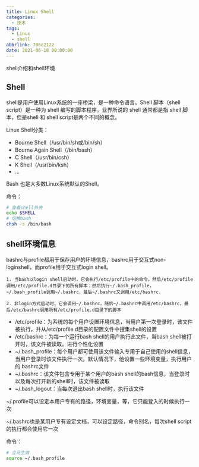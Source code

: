 ```yaml
---
title: Linux Shell
categories:
  - 技术
tags:
  - Linux
  - shell
abbrlink: 706c2122
date: 2021-06-18 00:00:00
---
```


shell介绍和shell环境

<!-- more -->

## Shell
shell是用户使用Linux系统的一座桥梁，是一种命令语言。Shell 脚本（shell script）是一种为 shell 编写的脚本程序。业界所说的 shell 通常都是指 shell 脚本，但是shell 和 shell script是两个不同的概念。


Linux Shell分类：
* Bourne Shell（/usr/bin/sh或/bin/sh）
* Bourne Again Shell（/bin/bash）
* C Shell（/usr/bin/csh）
* K Shell（/usr/bin/ksh）
* ...

Bash 也是大多数Linux系统默认的Shell。

命令：
```sh
# 查看shell外壳
echo $SHELL
# 切换bash
chsh -s /bin/bash
```

## shell环境信息
bashrc与profile都用于保存用户的环境信息，bashrc用于交互式non-loginshell，而profile用于交互式login shell。

```
1. 当bash以login shell启动时，它会执行/etc/profile中的命令，然后/etc/profile调用/etc/profile.d目录下的所有脚本；然后执行~/.bash_profile，~/.bash_profile调用~/.bashrc，最后~/.bashrc又调用/etc/bashrc.

2. 非login方式启动时，它会调用~/.bashrc，随后~/.bashrc中调用/etc/bashrc，最后/etc/bashrc调用所有/etc/profile.d目录下的脚本
```


* /etc/profile：为系统的每个用户设置环境信息，当用户第一次登录时，该文件被执行，并从/etc/profile.d目录的配置文件中搜集shell的设置
* /etc/bashrc：为每一个运行bash shell的用户执行此文件，当bash shell被打开时，该文件被读取。进行个性化设置
* ~/.bash_profile：每个用户都可使用该文件输入专用于自己使用的shell信息，当用户登录时该文件执行一次。默认情况下，他设置一些环境变量，执行用户的.bashrc文件
* ~/.bashrc：该文件包含专用于某个用户的bash shell的bash信息，当登录时以及每次打开新的shell时，该文件被读取
* ~/.bash_logout：当每次退出bash shell时，执行该文件



~/.profile可以设定本用户专有的路径，环境变量，等，它只能登入的时候执行一次

~/.bashrc也是某用户专有设定文档，可以设定路径，命令别名，每次shell script的执行都会使用它一次



命令：

```sh
# 立马生效
source ~/.bash_profile
```
